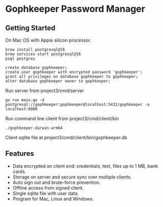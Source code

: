 # Gophkeeper Password Manager

## Getting Started 

On Mac OS with Apple silicon processor.

```
brew install postgresql@16
brew services start postgresql@16
psql postgres

create database gophkeeper;
create user gophkeeper with encrypted password 'gophkeeper';
grant all privileges on database gophkeeper to gophkeeper;
alter database gophkeeper owner to gophkeeper;
```

Run server from project3/cmd/server
```
go run main.go -d postgresql://gophkeeper:gophkeeper@localhost:5432/gophkeeper -a localhost:8080
```

Run command line client from project3/cmd/client/bin
```
./gophkeeper-darwin-arm64
```

Client sqlite file at project3/cmd/client/bin/gophkeeper.db

## Features

- Data encrypted on client end: credentials, text, files up to 1 MB, bank cards.
- Storage on server and secure sync over multiple clients.
- Auto sign out and brute-force prevention.
- Offline access from signed client.
- Single sqlite file with user data.
- Program for Mac, Linux and Windows.
